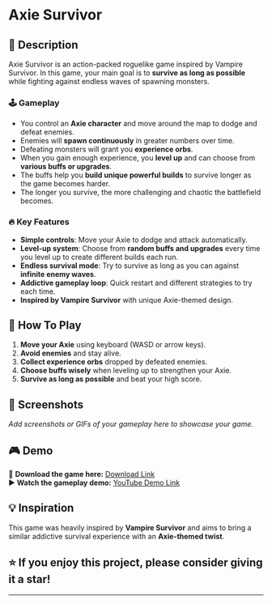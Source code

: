 # Axie Survivor

## 📝 Description

Axie Survivor is an action-packed roguelike game inspired by Vampire Survivor. In this game, your main goal is to **survive as long as possible** while fighting against endless waves of spawning monsters.

### 🕹️ Gameplay

- You control an **Axie character** and move around the map to dodge and defeat enemies.
- Enemies will **spawn continuously** in greater numbers over time.
- Defeating monsters will grant you **experience orbs**.
- When you gain enough experience, you **level up** and can choose from **various buffs or upgrades**.
- The buffs help you **build unique powerful builds** to survive longer as the game becomes harder.
- The longer you survive, the more challenging and chaotic the battlefield becomes.

### 🔥 Key Features

- **Simple controls**: Move your Axie to dodge and attack automatically.
- **Level-up system**: Choose from **random buffs and upgrades** every time you level up to create different builds each run.
- **Endless survival mode**: Try to survive as long as you can against **infinite enemy waves**.
- **Addictive gameplay loop**: Quick restart and different strategies to try each time.
- **Inspired by Vampire Survivor** with unique Axie-themed design.

## 🚀 How To Play

1. **Move your Axie** using keyboard (WASD or arrow keys).
2. **Avoid enemies** and stay alive.
3. **Collect experience orbs** dropped by defeated enemies.
4. **Choose buffs wisely** when leveling up to strengthen your Axie.
5. **Survive as long as possible** and beat your high score.

## 📸 Screenshots

_Add screenshots or GIFs of your gameplay here to showcase your game._

## 🎮 Demo

🔗 **Download the game here:** [Download Link](https://drive.google.com/drive/folders/1tDafpDNNlSbao_3NAAnA2wn0Xlb2cQVR?usp=sharing)  
▶️ **Watch the gameplay demo:** [YouTube Demo Link](https://www.youtube.com/watch?v=Zr_aJaSxtB0)

## 💡 Inspiration

This game was heavily inspired by **Vampire Survivor** and aims to bring a similar addictive survival experience with an **Axie-themed twist**.

## ⭐ If you enjoy this project, please consider giving it a star!

---
